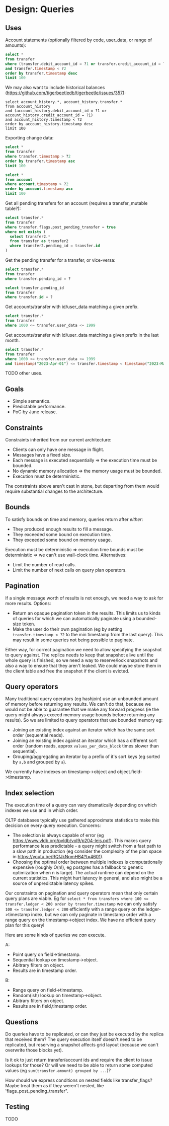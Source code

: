 # Design: Queries

## Uses

Account statements (optionally filtered by code, user_data, or range of amounts):

``` sql
select *
from transfer
where (transfer.debit_account_id = ?1 or transfer.credit_account_id = ?1)
and transfer.timestamp < ?2
order by transfer.timestamp desc
limit 100
```

We may also want to include historical balances (https://github.com/tigerbeetledb/tigerbeetle/issues/357):

```
select account_history.*, account_history.transfer.*
from account_history
and (account_history.debit_account_id = ?1 or account_history.credit_account_id = ?1)
and account_history.timestamp < ?2
order by account_history.timestamp desc
limit 100
```

Exporting change data:

``` sql
select * 
from transfer
where transfer.timestamp > ?2
order by transfer.timestamp asc
limit 100
```

``` sql
select * 
from account
where account.timestamp > ?2
order by account.timestamp asc
limit 100
```

Get all pending transfers for an account (requires a transfer_mutable table?):

``` sql
select transfer.*
from transfer
where transfer.flags.post_pending_transfer = true
where not exists (
  select transfer2.*
  from transfer as transfer2
  where transfer2.pending_id = transfer.id
)
```

Get the pending transfer for a transfer, or vice-versa:

``` sql
select transfer.*
from transfer
where transfer.pending_id = ?
```

``` sql
select transfer.pending_id
from transfer
where transfer.id = ?
```

Get accounts/transfer with id/user_data matching a given prefix.

``` sql
select transfer.*
from transfer
where 1000 <= transfer.user_data <= 1999
```

Get accounts/transfer with id/user_data matching a given prefix in the last month.

``` sql
select transfer.*
from transfer
where 1000 <= transfer.user_data <= 1999
and timestamp("2023-Apr-01") <= transfer.timestamp < timestamp("2023-Mar-01")
```

TODO other uses.

## Goals

* Simple semantics.
* Predictable performance.
* PoC by June release.

## Constraints

Constraints inherited from our current architecture:

* Clients can only have one message in flight.
* Messages have a fixed size.
* Each message is executed sequentially => the execution time must be bounded.
* No dynamic memory allocation => the memory usage must be bounded.
* Execution must be deterministic.

The constraints above aren't cast in stone, but departing from them would require substantial changes to the architecture.

## Bounds

To satisfy bounds on time and memory, queries return after *either*:
* They produced enough results to fill a message.
* They exceeded some bound on execution time.
* They exceeded some bound on memory usage.

Execution must be deterministic => execution time bounds must be deterministic => we can't use wall-clock time. Alternatives:
* Limit the number of read calls.
* Limit the number of next calls on query plan operators.

## Pagination

If a single message worth of results is not enough, we need a way to ask for more results. Options:
* Return an opaque pagination token in the results. This limits us to kinds of queries for which we can automatically paginate using a bounded-size token.
* Make the user do their own pagination (eg by setting `transfer.timestamp < ?2` to the min timestamp from the last query). This may result in some queries not being possible to paginate.

Either way, for correct pagination we need to allow specifying the snapshot to query against. 
The replica needs to keep that snapshot alive until the whole query is finished, so we need a way to reserve/lock snapshots and also a way to ensure that they aren't leaked.
We could maybe store them in the client table and free the snapshot if the client is evicted.

## Query operators

Many traditional query operators (eg hashjoin) use an unbounded amount of memory before returning any results. 
We can't do that, because we would not be able to guarantee that we make any forward progress (ie the query might always exceed memory usage bounds before returning any results).
So we are limited to query operators that use bounded memory eg:
* Joining an existing index against an iterator which has the same sort order (sequential reads).
* Joining an existing index against an iterator which has a different sort order (random reads, approx `values_per_data_block` times slower than sequential).
* Grouping/aggregating an iterator by a prefix of it's sort keys (eg sorted by `a,b` and grouped by `a`).

We currently have indexes on timestamp->object and object.field->timestamp. 

## Index selection

The execution time of a query can vary dramatically depending on which indexes we use and in which order.

OLTP databases typically use gathered approximate statistics to make this decision on every query execution.
Concerns:
* The selection is always capable of error (eg https://www.vldb.org/pvldb/vol9/p204-leis.pdf). This makes query performance less predictable - a query might switch from a fast path to a slow path in production (eg consider the complexity of the plan space in https://youtu.be/RQfJkNqmHB4?t=4601).
* Choosing the optimal order between multiple indexes is computationally expensive (roughly O(n!), eg postgres has a fallback to genetic optimization when n is large). The actual runtime can depend on the current statistics. This might hurt latency in general, and also might be a source of unpredictable latency spikes.

Our constraints on pagination and query operators mean that only certain query plans are viable. Eg for `select * from transfers where 100 <= transfer.ledger < 200 order by transfer.timestamp` we can only satisfy `100 <= transfer.ledger < 200` efficiently with a range query on the ledger->timestamp index, but we can only paginate in timestamp order with a range query on the timestamp->object index. We have no efficient query plan for this query!

Here are some kinds of queries we *can* execute.

A:
* Point query on field->timestamp.
* Sequential lookup on timestamp->object.
* Abitrary filters on object.
* Results are in timestamp order.

B:
* Range query on field->timestamp.
* Random(ish) lookup on timestamp->object.
* Abitrary filters on object.
* Results are in field,timestamp order.

## Questions

Do queries have to be replicated, or can they just be executed by the replica that received them?
The query execution itself doesn't need to be replicated, but reserving a snapshot affects grid layout (because we can't overwrite those blocks yet).

Is it ok to just return transfer/account ids and require the client to issue lookups for those?
Or will we need to be able to return some computed values (eg `sum(transfer.amount) grouped by ...`)?

How should we express conditions on nested fields like transfer_flags? Maybe treat them as if they weren't nested, like 'flags_post_pending_transfer".

## Testing

TODO